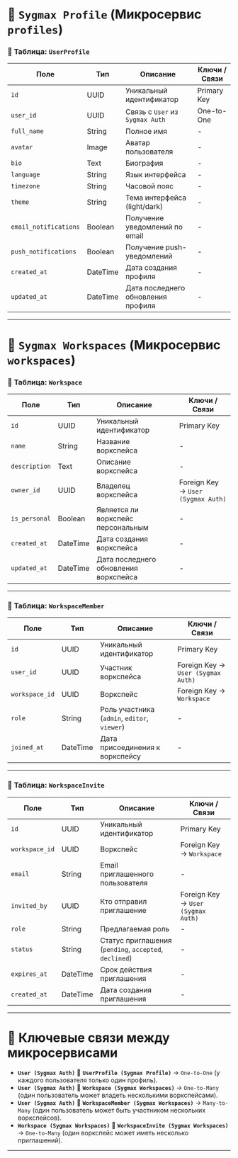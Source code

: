 # 🎯 **`Sygmax Profile` (Микросервис `profiles`)**

### 📄 **Таблица: `UserProfile`**

| **Поле**                | **Тип**   | **Описание**                                       | **Ключи / Связи**                |
|-------------------------|-----------|----------------------------------------------------|----------------------------------|
| `id`                    | UUID      | Уникальный идентификатор                           | Primary Key                      |
| `user_id`               | UUID      | Связь с `User` из `Sygmax Auth`                    | One-to-One                       |
| `full_name`             | String    | Полное имя                                         | -                                |
| `avatar`                | Image     | Аватар пользователя                                | -                                |
| `bio`                   | Text      | Биография                                          | -                                |
| `language`              | String    | Язык интерфейса                                    | -                                |
| `timezone`              | String    | Часовой пояс                                       | -                                |
| `theme`                 | String    | Тема интерфейса (light/dark)                       | -                                |
| `email_notifications`   | Boolean   | Получение уведомлений по email                     | -                                |
| `push_notifications`    | Boolean   | Получение push-уведомлений                         | -                                |
| `created_at`            | DateTime  | Дата создания профиля                              | -                                |
| `updated_at`            | DateTime  | Дата последнего обновления профиля                 | -                                |

---

# 🎯 **`Sygmax Workspaces` (Микросервис `workspaces`)**

### 📄 **Таблица: `Workspace`**

| **Поле**       | **Тип**    | **Описание**                             | **Ключи / Связи**                             |
|----------------|------------|------------------------------------------|----------------------------------------------|
| `id`           | UUID        | Уникальный идентификатор                 | Primary Key                                  |
| `name`         | String      | Название воркспейса                      | -                                            |
| `description`  | Text        | Описание воркспейса                      | -                                            |
| `owner_id`     | UUID        | Владелец воркспейса                      | Foreign Key → `User (Sygmax Auth)`           |
| `is_personal`  | Boolean     | Является ли воркспейс персональным       | -                                            |
| `created_at`   | DateTime    | Дата создания воркспейса                 | -                                            |
| `updated_at`   | DateTime    | Дата последнего обновления воркспейса    | -                                            |

---

### 📄 **Таблица: `WorkspaceMember`**

| **Поле**       | **Тип**    | **Описание**                             | **Ключи / Связи**                             |
|----------------|------------|------------------------------------------|----------------------------------------------|
| `id`           | UUID        | Уникальный идентификатор                 | Primary Key                                  |
| `user_id`      | UUID        | Участник воркспейса                      | Foreign Key → `User (Sygmax Auth)`           |
| `workspace_id` | UUID        | Воркспейс                                | Foreign Key → `Workspace`                    |
| `role`         | String      | Роль участника (`admin`, `editor`, `viewer`) | -                                         |
| `joined_at`    | DateTime    | Дата присоединения к воркспейсу          | -                                            |

---

### 📄 **Таблица: `WorkspaceInvite`**

| **Поле**       | **Тип**    | **Описание**                             | **Ключи / Связи**                             |
|----------------|------------|------------------------------------------|----------------------------------------------|
| `id`           | UUID        | Уникальный идентификатор                 | Primary Key                                  |
| `workspace_id` | UUID        | Воркспейс                                | Foreign Key → `Workspace`                    |
| `email`        | String      | Email приглашенного пользователя         | -                                            |
| `invited_by`   | UUID        | Кто отправил приглашение                 | Foreign Key → `User (Sygmax Auth)`           |
| `role`         | String      | Предлагаемая роль                         | -                                            |
| `status`       | String      | Статус приглашения (`pending`, `accepted`, `declined`) | -                                    |
| `expires_at`   | DateTime    | Срок действия приглашения                | -                                            |
| `created_at`   | DateTime    | Дата создания приглашения                | -                                            |

---

# 🚀 **Ключевые связи между микросервисами**

- **`User (Sygmax Auth)`** 🔗 **`UserProfile (Sygmax Profile)`** → `One-to-One` (у каждого пользователя только один профиль).  
- **`User (Sygmax Auth)`** 🔗 **`Workspace (Sygmax Workspaces)`** → `One-to-Many` (один пользователь может владеть несколькими воркспейсами).  
- **`User (Sygmax Auth)`** 🔗 **`WorkspaceMember (Sygmax Workspaces)`** → `Many-to-Many` (один пользователь может быть участником нескольких воркспейсов).  
- **`Workspace (Sygmax Workspaces)`** 🔗 **`WorkspaceInvite (Sygmax Workspaces)`** → `One-to-Many` (один воркспейс может иметь несколько приглашений).

---
